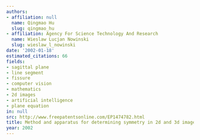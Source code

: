 ```yaml
---
authors:
- affiliation: null
  name: Qingmao Hu
  slug: qingmao_hu
- affiliation: Agency For Science Technology And Research
  name: Wieslaw Lucjan Nowinski
  slug: wieslaw_l_nowinski
date: '2002-01-18'
estimated_citations: 66
fields:
- sagittal plane
- line segment
- fissure
- computer vision
- mathematics
- 2d images
- artificial intelligence
- plane equation
in: null
src: http://www.freepatentsonline.com/EP1474782.html
title: Method and apparatus for determining symmetry in 2d and 3d images
year: 2002
---
```

